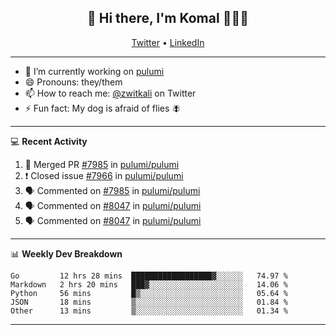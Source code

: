 <h2 align="center"> 👋 Hi there, I'm Komal 🧑🏾‍💻 </h2>
<p align="center">
    <a href="https://twitter.com/zwitkali">Twitter</a> •
    <a href="https://www.linkedin.com/in/komal-ali/">LinkedIn</a>
</p>

--------

- 🔭 I’m currently working on [pulumi](https://github.com/pulumi/pulumi)
- 😄 Pronouns: they/them
- 📫 How to reach me: [@zwitkali](https://twitter.com/zwitkali) on Twitter
- ⚡ Fun fact: My dog is afraid of flies 🪰

--------
💻 **Recent Activity**

<!--START_SECTION:activity-->
1. 🎉 Merged PR [#7985](https://github.com/pulumi/pulumi/pull/7985) in [pulumi/pulumi](https://github.com/pulumi/pulumi)
2. ❗️ Closed issue [#7966](https://github.com/pulumi/pulumi/issues/7966) in [pulumi/pulumi](https://github.com/pulumi/pulumi)
3. 🗣 Commented on [#7985](https://github.com/pulumi/pulumi/issues/7985) in [pulumi/pulumi](https://github.com/pulumi/pulumi)
4. 🗣 Commented on [#8047](https://github.com/pulumi/pulumi/issues/8047) in [pulumi/pulumi](https://github.com/pulumi/pulumi)
5. 🗣 Commented on [#8047](https://github.com/pulumi/pulumi/issues/8047) in [pulumi/pulumi](https://github.com/pulumi/pulumi)
<!--END_SECTION:activity-->

--------

📊 **Weekly Dev Breakdown**
<!--START_SECTION:waka-->
```text
Go         12 hrs 28 mins  ██████████████████▓░░░░░░   74.97 % 
Markdown   2 hrs 20 mins   ███▓░░░░░░░░░░░░░░░░░░░░░   14.06 % 
Python     56 mins         █▒░░░░░░░░░░░░░░░░░░░░░░░   05.64 % 
JSON       18 mins         ▒░░░░░░░░░░░░░░░░░░░░░░░░   01.84 % 
Other      13 mins         ▒░░░░░░░░░░░░░░░░░░░░░░░░   01.34 % 
```
<!--END_SECTION:waka-->

--------
